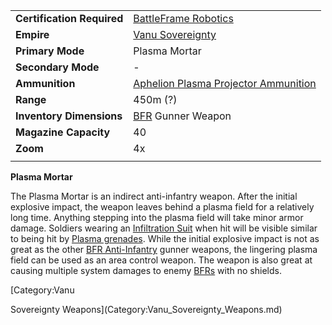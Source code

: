 |                            |                                                                                               |
| -------------------------- | --------------------------------------------------------------------------------------------- |
| **Certification Required** | [BattleFrame Robotics](../vehicles/BattleFrame_Robotics.md)                                   |
| **Empire**                 | [Vanu Sovereignty](../etc/Vanu_Sovereignty.md)                                                |
| **Primary Mode**           | Plasma Mortar                                                                                 |
| **Secondary Mode**         | \-                                                                                            |
| **Ammunition**             | [Aphelion Plasma Projector Ammunition](../ammunition/Aphelion_Plasma_Projector_Ammunition.md) |
| **Range**                  | 450m (?)                                                                                      |
| **Inventory Dimensions**   | [BFR](../vehicles/BattleFrame_Robotics.md) Gunner Weapon                                      |
| **Magazine Capacity**      | 40                                                                                            |
| **Zoom**                   | 4x                                                                                            |
|                            |                                                                                               |

**Plasma Mortar**

The Plasma Mortar is an indirect anti-infantry weapon. After the initial
explosive impact, the weapon leaves behind a plasma field for a relatively long
time. Anything stepping into the plasma field will take minor armor damage.
Soldiers wearing an [Infiltration Suit](../items/Infiltration_Suit.md) when hit
will be visible similar to being hit by
[Plasma grenades](../weapons/Plasma_grenade.md). While the initial explosive
impact is not as great as the other
[BFR Anti-Infantry](../certifications/BFR_Anti-Infantry.md) gunner weapons, the
lingering plasma field can be used as an area control weapon. The weapon is also
great at causing multiple system damages to enemy
[BFRs](../vehicles/BattleFrame_Robotics.md) with no shields.

<!--[Category:Game Items](Category:Game_Items.md)-->
<!--[Category:Weapons](Category:Weapons.md)--> [Category:Vanu

Sovereignty Weapons](Category:Vanu_Sovereignty_Weapons.md)
